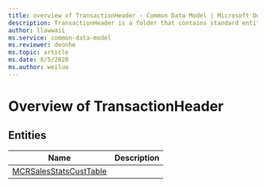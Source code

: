 ```yaml
---
title: overview of TransactionHeader - Common Data Model | Microsoft Docs
description: TransactionHeader is a folder that contains standard entities related to the Common Data Model.
author: llawwaii
ms.service: common-data-model
ms.reviewer: deonhe
ms.topic: article
ms.date: 8/5/2020
ms.author: weiluo
---
```


# Overview of TransactionHeader


## Entities

|Name|Description|
|---|---|
|[MCRSalesStatsCustTable](MCRSalesStatsCustTable.md)||
